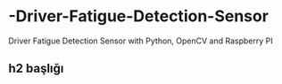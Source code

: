 # -Driver-Fatigue-Detection-Sensor
 Driver Fatigue Detection Sensor with Python, OpenCV and Raspberry PI
## h2 başlığı
